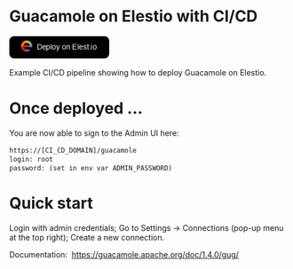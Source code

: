# Guacamole on Elestio with CI/CD

<a href="https://dash.elest.io/deploy?source=cicd&social=dockerCompose&url=https://github.com/elestio-examples/guacamole"><img src="deploy-on-elestio.png" alt="Deploy on Elest.io" width="180px" /></a>

Example CI/CD pipeline showing how to deploy Guacamole on Elestio.

# Once deployed ...

You are now able to sign to the Admin UI here:
    
    https://[CI_CD_DOMAIN]/guacamole
    login: root
    password: (set in env var ADMIN_PASSWORD)


# Quick start

Login with admin credentials;
Go to Settings -> Connections (pop-up menu at the top right);
Create a new connection.

Documentation: 
https://guacamole.apache.org/doc/1.4.0/gug/